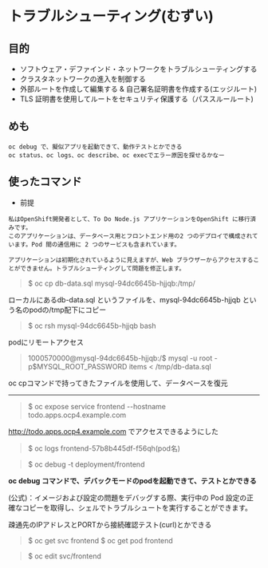 # トラブルシューティング(むずい)

## 目的

- ソフトウェア・デファインド・ネットワークをトラブルシューティングする
- クラスタネットワークの進入を制御する
- 外部ルートを作成して編集する & 自己署名証明書を作成する(エッジルート)
- TLS 証明書を使用してルートをセキュリティ保護する（パススルールート)

## めも

```
oc debug で、擬似アプリを起動できて、動作テストとかできる
oc status、oc logs、oc describe、oc execでエラー原因を探せるかなー
```



## 使ったコマンド

- 前提
```
私はOpenShift開発者として、To Do Node.js アプリケーションをOpenShift に移行済みです。
このアプリケーションは、データベース用とフロントエンド用の2 つのデプロイで構成されています。Pod 間の通信用に 2 つのサービスも含まれています。 

アプリケーションは初期化されているように見えますが、Web ブラウザーからアクセスすることができません。トラブルシューティングして問題を修正します。
```

> $ oc cp db-data.sql mysql-94dc6645b-hjjqb:/tmp/

ローカルにあるdb-data.sql というファイルを、mysql-94dc6645b-hjjqb という名のpodの/tmp配下にコピー

> $ oc rsh mysql-94dc6645b-hjjqb bash

podにリモートアクセス

> 1000570000@mysql-94dc6645b-hjjqb:/$ mysql -u root -p$MYSQL_ROOT_PASSWORD items < /tmp/db-data.sql

oc cpコマンドで持ってきたファイルを使用して、データベースを復元

---

> $ oc expose service frontend --hostname todo.apps.ocp4.example.com

http://todo.apps.ocp4.example.com でアクセスできるようにした

> $ oc logs frontend-57b8b445df-f56qh(pod名)

> $ oc debug -t deployment/frontend

**oc debug コマンドで、デバックモードのpodを起動できて、テストとかできる**

(公式)：イメージおよび設定の問題をデバッグする際、実行中の Pod 設定の正確なコピーを取得し、シェルでトラブルシュートを実行することができます。

疎通先のIPアドレスとPORTから接続確認テスト(curl)とかできる

> $ oc get svc frontend 
> $ oc get pod frontend

> $ oc edit svc/frontend